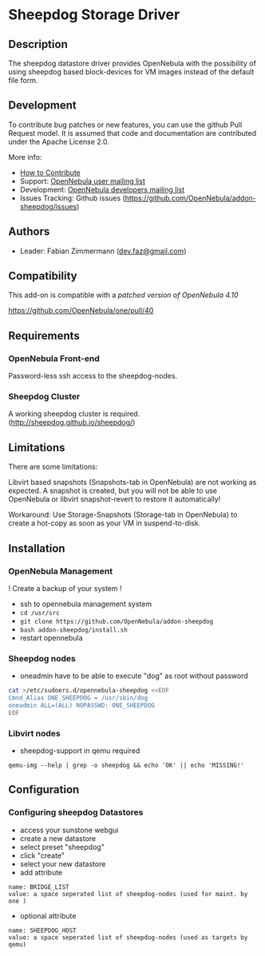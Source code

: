# Sheepdog Storage Driver

## Description

The sheepdog datastore driver provides OpenNebula with the possibility of using sheepdog based block-devices for VM images instead of the default file form.

## Development

To contribute bug patches or new features, you can use the github Pull Request model. It is assumed that code and documentation are contributed under the Apache License 2.0.

More info:
* [How to Contribute](http://opennebula.org/addons/contribute/)
* Support: [OpenNebula user mailing list](http://opennebula.org/community:mailinglists)
* Development: [OpenNebula developers mailing list](http://opennebula.org/community:mailinglists)
* Issues Tracking: Github issues (https://github.com/OpenNebula/addon-sheepdog/issues)

## Authors

* Leader: Fabian Zimmermann (dev.faz@gmail.com)

## Compatibility

This add-on is compatible with a *patched version of OpenNebula 4.10*

https://github.com/OpenNebula/one/pull/40

## Requirements

### OpenNebula Front-end

Password-less ssh access to the sheepdog-nodes.

### Sheepdog Cluster

A working sheepdog cluster is required. (http://sheepdog.github.io/sheepdog/)

## Limitations

There are some limitations:

Libvirt based snapshots (Snapshots-tab in OpenNebula) are not working as expected.
A snapshot is created, but you will not be able to use OpenNebula or libvirt snapshot-revert to restore it automatically!

Workaround: Use Storage-Snapshots (Storage-tab in OpenNebula) to create a hot-copy as soon as your VM in suspend-to-disk.

## Installation

### OpenNebula Management

! Create a backup of your system !

* ssh to opennebula management system
* `cd /usr/src`
* `git clone https://github.com/OpenNebula/addon-sheepdog`
* `bash addon-sheepdog/install.sh`
* restart opennebula

### Sheepdog nodes

* oneadmin have to be able to execute "dog" as root without password

```bash
cat >/etc/sudoers.d/opennebula-sheepdog <<EOF
Cmnd_Alias ONE_SHEEPDOG = /usr/sbin/dog
oneadmin ALL=(ALL) NOPASSWD: ONE_SHEEPDOG
EOF
```

### Libvirt nodes

*  sheepdog-support in qemu required

`qemu-img --help | grep -o sheepdog && echo 'OK' || echo 'MISSING!'`

## Configuration

### Configuring sheepdog Datastores

* access your sunstone webgui
* create a new datastore
* select preset "sheepdog"
* click "create"
* select your new datastore
* add attribute
```
name: BRIDGE_LIST
value: a space seperated list of sheepdog-nodes (used for maint. by one )
```
* optional attribute
```
name: SHEEPDOG_HOST
value: a space seperated list of sheepdog-nodes (used as targets by qemu)
```
